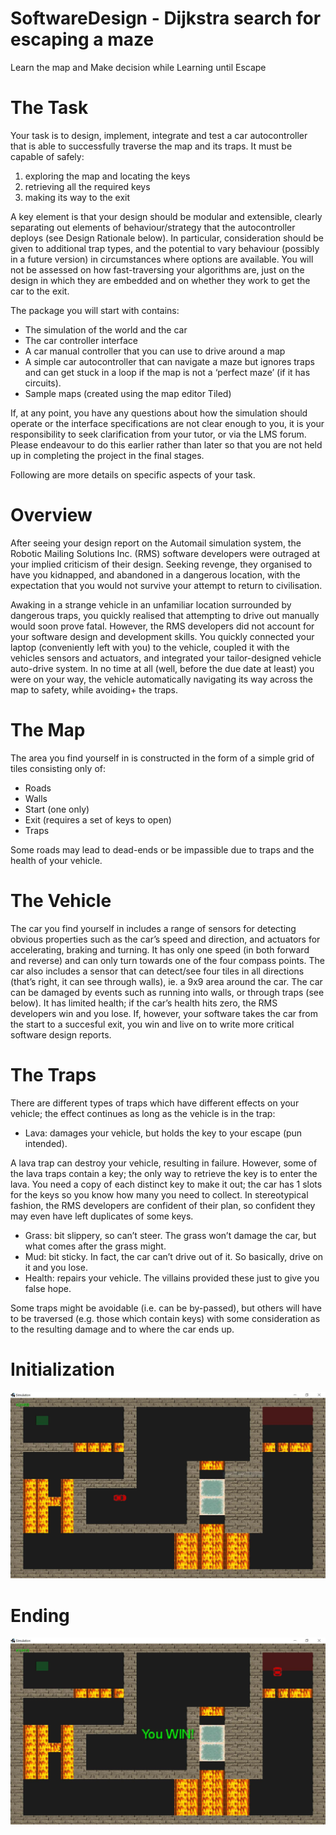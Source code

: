 # SoftwareDesign - Dijkstra search for escaping a maze
Learn the map and Make decision while Learning until Escape

# The Task
Your task is to design, implement, integrate and test a car autocontroller that is able to successfully traverse the
map and its traps.
It must be capable of safely:
1. exploring the map and locating the keys
2. retrieving all the required keys
3. making its way to the exit

A key element is that your design should be modular and extensible, clearly separating out elements of
behaviour/strategy that the autocontroller deploys (see Design Rationale below). In particular, consideration
should be given to additional trap types, and the potential to vary behaviour (possibly in a future version) in
circumstances where options are available. You will not be assessed on how fast-traversing your algorithms are,
just on the design in which they are embedded and on whether they work to get the car to the exit.

The package you will start with contains:
+ The simulation of the world and the car
+ The car controller interface
+ A car manual controller that you can use to drive around a map
+ A simple car autocontroller that can navigate a maze but ignores traps and can get stuck in a loop if the
map is not a ‘perfect maze’ (if it has circuits).
+ Sample maps (created using the map editor Tiled)

If, at any point, you have any questions about how the simulation should operate or the interface specifications
are not clear enough to you, it is your responsibility to seek clarification from your tutor, or via the LMS forum.
Please endeavour to do this earlier rather than later so that you are not held up in completing the project in the
final stages.

Following are more details on specific aspects of your task.

# Overview
After seeing your design report on the Automail simulation system, the Robotic Mailing Solutions Inc. (RMS)
software developers were outraged at your implied criticism of their design. Seeking revenge, they organised to
have you kidnapped, and abandoned in a dangerous location, with the expectation that you would not survive
your attempt to return to civilisation.

Awaking in a strange vehicle in an unfamiliar location surrounded by dangerous traps, you quickly realised that
attempting to drive out manually would soon prove fatal. However, the RMS developers did not account for your
software design and development skills. You quickly connected your laptop (conveniently left with you) to the
vehicle, coupled it with the vehicles sensors and actuators, and integrated your tailor-designed vehicle auto-drive
system. In no time at all (well, before the due date at least) you were on your way, the vehicle automatically
navigating its way across the map to safety, while avoiding+ the traps.

# The Map
The area you find yourself in is constructed in the form of a simple grid of tiles consisting only of:
+ Roads
+ Walls
+ Start (one only)
+ Exit (requires a set of keys to open)
+ Traps

Some roads may lead to dead-ends or be impassible due to traps and the health of your vehicle.

# The Vehicle
The car you find yourself in includes a range of sensors for detecting obvious properties such as the car’s speed
and direction, and actuators for accelerating, braking and turning. It has only one speed (in both forward and
reverse) and can only turn towards one of the four compass points. The car also includes a sensor that can
detect/see four tiles in all directions (that’s right, it can see through walls), ie. a 9x9 area around the car. The
car can be damaged by events such as running into walls, or through traps (see below). It has limited health; if
the car’s health hits zero, the RMS developers win and you lose. If, however, your software takes the car from
the start to a succesful exit, you win and live on to write more critical software design reports.

# The Traps
There are different types of traps which have different effects on your vehicle; the effect continues as long as the
vehicle is in the trap:
+ Lava: damages your vehicle, but holds the key to your escape (pun intended).

A lava trap can destroy your vehicle, resulting in failure. However, some of the lava traps contain a key; the only
way to retrieve the key is to enter the lava. You need a copy of each distinct key to make it out; the car has
1 slots for the keys so you know how many you need to collect. In stereotypical fashion, the RMS developers are
confident of their plan, so confident they may even have left duplicates of some keys.
+ Grass: bit slippery, so can’t steer. The grass won’t damage the car, but what comes after the grass might.
+ Mud: bit sticky. In fact, the car can’t drive out of it. So basically, drive on it and you lose.
+ Health: repairs your vehicle. The villains provided these just to give you false hope.

Some traps might be avoidable (i.e. can be by-passed), but others will have to be traversed (e.g. those which
contain keys) with some consideration as to the resulting damage and to where the car ends up.

# Initialization 
![alt text](https://raw.githubusercontent.com/xIa066/Dijkstra-implementation-for-maze/master/sample_picture(1).jpg)

# Ending
![alt text](https://raw.githubusercontent.com/xIa066/Dijkstra-implementation-for-maze/master/sample_picture(2).jpg)
